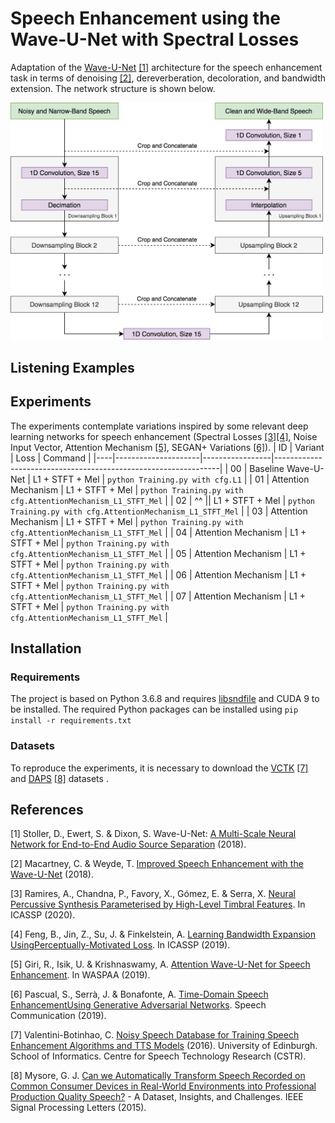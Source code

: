 # Speech Enhancement using the Wave-U-Net with Spectral Losses
Adaptation of the [Wave-U-Net](https://github.com/f90/Wave-U-Net) [[1]](#1) architecture for the speech enhancement task in terms of denoising [[2]](#2), dereverberation, decoloration, and bandwidth extension. The network structure is shown below.

<img src="./Wave-U-Net - Denoising + BWE.png" width="500">

## Listening Examples

## Experiments 
The experiments contemplate variations inspired by some relevant deep learning networks for speech enhancement (Spectral Losses [[3]](#3)[[4]](#4), Noise Input Vector, Attention Mechanism [[5]](#5), SEGAN+ Variations [[6]](#6)). 
| ID | Variant             | Loss            | Command                                                        |
|----|---------------------|-----------------|----------------------------------------------------------------|
| 00 | Baseline Wave-U-Net | L1 + STFT + Mel | ``python Training.py with cfg.L1``                             |
| 01 | Attention Mechanism | L1 + STFT + Mel | ``python Training.py with cfg.AttentionMechanism_L1_STFT_Mel`` |
| 02 | ^^                 || L1 + STFT + Mel | ``python Training.py with cfg.AttentionMechanism_L1_STFT_Mel`` |
| 03 | Attention Mechanism | L1 + STFT + Mel | ``python Training.py with cfg.AttentionMechanism_L1_STFT_Mel`` |
| 04 | Attention Mechanism | L1 + STFT + Mel | ``python Training.py with cfg.AttentionMechanism_L1_STFT_Mel`` |
| 05 | Attention Mechanism | L1 + STFT + Mel | ``python Training.py with cfg.AttentionMechanism_L1_STFT_Mel`` |
| 06 | Attention Mechanism | L1 + STFT + Mel | ``python Training.py with cfg.AttentionMechanism_L1_STFT_Mel`` |
| 07 | Attention Mechanism | L1 + STFT + Mel | ``python Training.py with cfg.AttentionMechanism_L1_STFT_Mel`` |


## Installation
### Requirements
The project is based on Python 3.6.8 and requires [libsndfile](http://mega-nerd.com/libsndfile/) and CUDA 9 to be installed. The required Python packages can be installed using ``pip install -r requirements.txt``

### Datasets
To reproduce the experiments, it is necessary to download the [VCTK](http://datashare.is.ed.ac.uk/handle/10283/1942) [[7]](#7) and [DAPS](https://archive.org/details/daps_dataset) [[8]](#8) datasets .


## References 
<a name="1"></a> [1] Stoller, D., Ewert, S. & Dixon, S. Wave-U-Net: [A Multi-Scale Neural Network for End-to-End Audio Source Separation](https://arxiv.org/abs/1806.03185) (2018).

<a name="2"></a> [2] Macartney, C. & Weyde, T. [Improved Speech Enhancement with the Wave-U-Net](https://arxiv.org/abs/1811.11307) (2018).

<a name="3"></a> [3] Ramires, A., Chandna, P., Favory, X., Gómez, E. & Serra, X. [Neural Percussive Synthesis Parameterised by High-Level Timbral Features](https://ieeexplore.ieee.org/abstract/document/9053128). In ICASSP (2020).

<a name="4"></a> [4] Feng, B., Jin, Z., Su, J. & Finkelstein, A. [Learning Bandwidth Expansion UsingPerceptually-Motivated Loss](https://ieeexplore.ieee.org/abstract/document/8682367). In ICASSP (2019).

<a name="5"></a> [5] Giri, R., Isik, U. & Krishnaswamy, A. [Attention Wave-U-Net for Speech Enhancement](https://ieeexplore.ieee.org/abstract/document/8937186). In WASPAA (2019).

<a name="6"></a> [6] Pascual, S., Serrà, J. & Bonafonte, A. [Time-Domain Speech EnhancementUsing Generative Adversarial Networks](https://www.sciencedirect.com/science/article/abs/pii/S0167639319301359). Speech Communication (2019).

<a name="7"></a> [7] Valentini-Botinhao, C. [Noisy Speech Database for Training Speech Enhancement Algorithms and TTS Models](https://www.research.ed.ac.uk/portal/en/publications/speech-enhancement-for-a-noiserobust-texttospeech-synthesis-system-using-deep-recurrent-neural-networks(08deb6fd-79c0-490f-ae46-f37034b6bfb4).html) (2016). University of Edinburgh. School of Informatics. Centre for Speech Technology Research (CSTR).

<a name="8"></a> [8] Mysore, G. J. [Can we Automatically Transform Speech Recorded on Common Consumer Devices in Real-World Environments into Professional Production Quality Speech?](https://ieeexplore.ieee.org/abstract/document/6981922) - A Dataset, Insights, and Challenges. IEEE Signal Processing Letters (2015).
